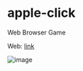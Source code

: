 # apple-click
Web Browser Game

 Web: [link](https://apple-click.4fan.cz)

![image](https://user-images.githubusercontent.com/83760097/222187459-bbbd8618-ab6c-40b5-9eb0-66a1feb2dab4.png)
